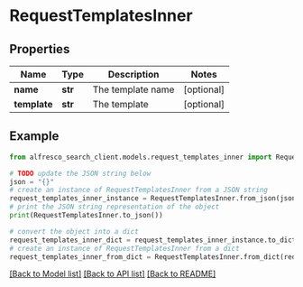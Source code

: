 # RequestTemplatesInner


## Properties

Name | Type | Description | Notes
------------ | ------------- | ------------- | -------------
**name** | **str** | The template name | [optional] 
**template** | **str** | The template | [optional] 

## Example

```python
from alfresco_search_client.models.request_templates_inner import RequestTemplatesInner

# TODO update the JSON string below
json = "{}"
# create an instance of RequestTemplatesInner from a JSON string
request_templates_inner_instance = RequestTemplatesInner.from_json(json)
# print the JSON string representation of the object
print(RequestTemplatesInner.to_json())

# convert the object into a dict
request_templates_inner_dict = request_templates_inner_instance.to_dict()
# create an instance of RequestTemplatesInner from a dict
request_templates_inner_from_dict = RequestTemplatesInner.from_dict(request_templates_inner_dict)
```
[[Back to Model list]](../README.md#documentation-for-models) [[Back to API list]](../README.md#documentation-for-api-endpoints) [[Back to README]](../README.md)


